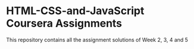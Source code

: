 # HTML-CSS-and-JavaScript Coursera Assignments
This repository contains all the assignment solutions of Week 2, 3, 4 and 5
